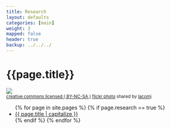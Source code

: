 ```yaml
---
title: Research 
layout: defaults
categories: [main]
weight: 3
mapped: false
header: true
backup: ../../../
---
```


# {{page.title}} 

<a title="footprints in the sky" href="http://flickr.com/photos/40137058@N07/4864666639"><img class="img-responsive-tight" src="http://farm5.static.flickr.com/4098/4864666639_ed8a9fe5b5_b.jpg" /></a><br /><small><a href="http://creativecommons.org/licenses/by-nc-sa/2.0/">creative commons licensed ( BY-NC-SA )</a> <a title="footprints in the sky" href="http://flickr.com/photos/40137058@N07/4864666639">flickr photo</a> shared by <a href="http://flickr.com/people/40137058@N07">lacomj</a></small>

<ul class="fa-ul">
{% for page in site.pages %}
{% if page.research == true %}
<li><i class="fa-li fa fa-arrow-right"></i><a class="major" href="{{ page.url }}">{{ page.title | capitalize }}</a> </li>
{% endif %} 
{% endfor %}
</ul>

